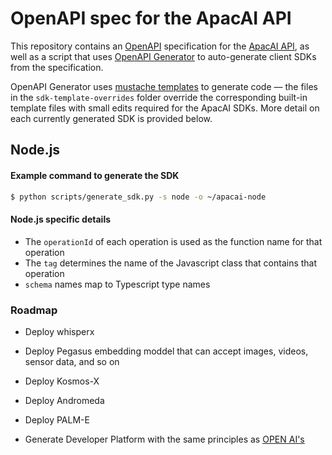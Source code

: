 # OpenAPI spec for the ApacAI API

This repository contains an [OpenAPI](https://www.openapis.org/) specification for the [ApacAI API](https://beta.apacai.com/docs), as well as a script that uses [OpenAPI Generator](https://openapi-generator.tech/) to auto-generate client SDKs from the specification.

OpenAPI Generator uses [mustache templates](https://github.com/OpenAPITools/openapi-generator/tree/master/modules/openapi-generator/src/main/resources) to generate code — the files in the `sdk-template-overrides` folder override the corresponding built-in template files with small edits required for the ApacAI SDKs. More detail on each currently generated SDK is provided below.

## Node.js

#### Example command to generate the SDK

```bash
$ python scripts/generate_sdk.py -s node -o ~/apacai-node
```

#### Node.js specific details

- The `operationId` of each operation is used as the function name for that operation
- The `tag` determines the name of the Javascript class that contains that operation
- `schema` names map to Typescript type names



### Roadmap

* Deploy whisperx

* Deploy Pegasus embedding moddel that can accept images, videos, sensor data, and so on

* Deploy Kosmos-X 

* Deploy Andromeda

* Deploy PALM-E

* Generate Developer Platform with the same principles as [OPEN AI's](https://beta.openai.com)